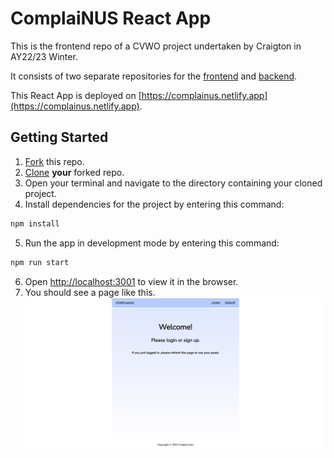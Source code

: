 # ComplaiNUS React App
This is the frontend repo of a CVWO project undertaken by Craigton in AY22/23 Winter.

It consists of two separate repositories for the [frontend](https://github.com/craigtonlian/complainus-frontend) and [backend](https://github.com/craigtonlian/complainus-backend).

This React App is deployed on [https://complainus.netlify.app](https://complainus.netlify.app).

## Getting Started
1. [Fork](https://docs.github.com/en/get-started/quickstart/fork-a-repo#forking-a-repository) this repo.
2. [Clone](https://docs.github.com/en/get-started/quickstart/fork-a-repo#cloning-your-forked-repository) **your** forked repo.
3. Open your terminal and navigate to the directory containing your cloned project.
4. Install dependencies for the project by entering this command:

```bash
npm install
```

5. Run the app in development mode by entering this command:

```bash
npm run start
```

6. Open [http://localhost:3001](http://localhost:3001) to view it in the browser.
7. You should see a page like this.
   ![Basic Page](public/basic-page.png)
